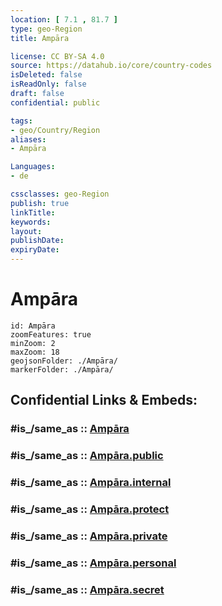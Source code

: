 ```yaml
---
location: [ 7.1 , 81.7 ] 
type: geo-Region
title: Ampāra

license: CC BY-SA 4.0
source: https://datahub.io/core/country-codes
isDeleted: false
isReadOnly: false
draft: false
confidential: public

tags:
- geo/Country/Region
aliases:
- Ampāra

Languages:
- de

cssclasses: geo-Region
publish: true
linkTitle: 
keywords: 
layout: 
publishDate: 
expiryDate: 
---
```


# Ampāra

```leaflet
id: Ampāra
zoomFeatures: true 
minZoom: 2 
maxZoom: 18
geojsonFolder: ./Ampāra/
markerFolder: ./Ampāra/
```


## Confidential Links & Embeds: 

### #is_/same_as :: [Ampāra](/_Standards/Earth/Continent/Asia/Asia~South/Sri_Lanka/Districts~Sri_Lanka/Ampāra.md) 

### #is_/same_as :: [Ampāra.public](/_public/Earth/Continent/Asia/Asia~South/Sri_Lanka/Districts~Sri_Lanka/Ampāra.public.md) 

### #is_/same_as :: [Ampāra.internal](/_internal/Earth/Continent/Asia/Asia~South/Sri_Lanka/Districts~Sri_Lanka/Ampāra.internal.md) 

### #is_/same_as :: [Ampāra.protect](/_protect/Earth/Continent/Asia/Asia~South/Sri_Lanka/Districts~Sri_Lanka/Ampāra.protect.md) 

### #is_/same_as :: [Ampāra.private](/_private/Earth/Continent/Asia/Asia~South/Sri_Lanka/Districts~Sri_Lanka/Ampāra.private.md) 

### #is_/same_as :: [Ampāra.personal](/_personal/Earth/Continent/Asia/Asia~South/Sri_Lanka/Districts~Sri_Lanka/Ampāra.personal.md) 

### #is_/same_as :: [Ampāra.secret](/_secret/Earth/Continent/Asia/Asia~South/Sri_Lanka/Districts~Sri_Lanka/Ampāra.secret.md)

